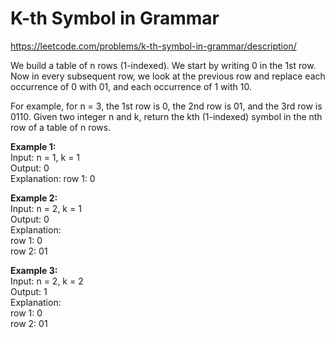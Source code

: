 # K-th Symbol in Grammar
https://leetcode.com/problems/k-th-symbol-in-grammar/description/

We build a table of n rows (1-indexed). We start by writing 0 in the 1st row. Now in every subsequent row, we look at the previous row and replace each occurrence of 0 with 01, and each occurrence of 1 with 10.

For example, for n = 3, the 1st row is 0, the 2nd row is 01, and the 3rd row is 0110.
Given two integer n and k, return the kth (1-indexed) symbol in the nth row of a table of n rows.

<b>Example 1:</b>\
Input: n = 1, k = 1\
Output: 0\
Explanation: row 1: 0

<b>Example 2:</b>\
Input: n = 2, k = 1\
Output: 0\
Explanation:\
row 1: 0\
row 2: 01

<b>Example 3:</b>\
Input: n = 2, k = 2\
Output: 1\
Explanation:\
row 1: 0\
row 2: 01
